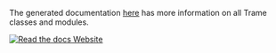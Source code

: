 The generated documentation [here](https://trame.readthedocs.io/en/latest/) has more information on all Trame classes and modules.

[![Read the docs Website](/trame/images/readthedocs.png)](https://trame.readthedocs.io/en/latest/index.html)
